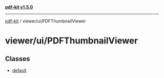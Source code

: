 [**pdf-kit v1.5.0**](../../../README.md)

***

[pdf-kit](../../../modules.md) / viewer/ui/PDFThumbnailViewer

# viewer/ui/PDFThumbnailViewer

## Classes

- [default](classes/default.md)
